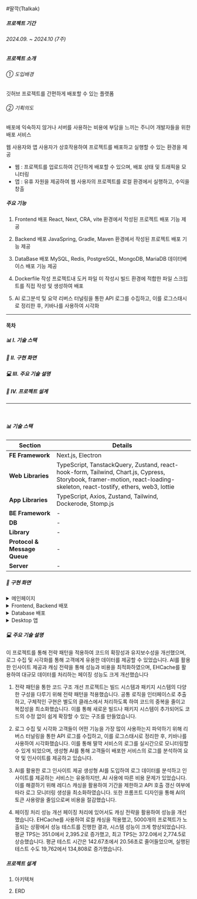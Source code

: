 #딸깍(Ttalkak) 


##### 프로젝트 기간 
###### 2024.09. ~ 2024.10 (7주)

##### 프로젝트 소개

###### ① 도입배경
깃허브 프로젝트를 간편하게 배포할 수 있는 플랫폼


###### ② 기획의도 

배포에 익숙하지 않거나 서버를 사용하는 비용에 부담을 느끼는 주니어 개발자들을 위한 배포 서비스

웹 사용자와 앱 사용자가 상호작용하여 프로젝트를 배포하고 실행할 수 있는 환경을 제공

- 웹 : 프로젝트를 업로드하여 간단하게 배포할 수 있으며, 배포 상태 및 트래픽을 모니터링
- 앱 : 유휴 자원을 제공하여 웹 사용자의 프로젝트를 로컬 환경에서 실행하고, 수익을 창출




##### 주요 기능

1. Frontend 배포
React, Next, CRA, vite 환경에서 작성된 프로젝트 배포 기능 제공

2. Backend 배포
JavaSpring, Gradle, Maven 환경에서 작성된 프로젝트 배포 기능 제공

3. DataBase 배포 
MySQL, Redis, PostgreSQL, MongoDB, MariaDB 데이터베이스 배포 기능 제공

4. Dockerfile 작성
프로젝트내 도커 파일 미 작성시 빌드 환경에 적합한 파일 스크립트를 직접 작성 및 생성하여 배포

5. AI 로그분석 및 요약
리버스 터널링을 통한 API 로그를 수집하고, 이를 로그스태시로 정리한 후, 키바나를 사용하여 시각화



---

#### 목차


##### 📊 I. 기술 스택

##### 💁 II. 구현 화면

##### 💻 III. 주요 기술 설명

##### 📑 IV. 프로젝트 설계




---

<br/>

##### 📊 기술 스택



| **Section**  | **Details**                                                                                 |
|--------------|----------------------------------------------------------------------------------------------|
| **FE Framework**  | Next.js, Electron                                                                           |
| **Web Libraries** | TypeScript, TanstackQuery, Zustand, react-hook-form, Tailwind, Chart.js, Cypress, Storybook, framer-motion, react-loading-skeleton, react-tostify, ethers, web3, lottie |
| **App Libraries** | TypeScript, Axios, Zustand, Tailwind, Dockerode, Stomp.js                                  |
| **BE Framework**  | -                                                                                          |
| **DB**            | -                                                                                          |
| **Library**       | -                                                                                          |
| **Protocol & Message Queue** | -                                                                              |
| **Server**        | -                                                                                          |


##### 💁 구현 화면
<details>
<summary> 메인페이지 </summary>
<div markdown="1">
 메인 이미지 추가

</div>
</details>

<details>
<summary> Frontend, Backend 배포 </summary>
<div markdown="1">
프론트엔드, 백엔드 이미지


</div>
</details>
<details>
<summary> Database 배포</summary>
Database 이미지
</div>
</details>

<details>
<summary>Desktop 앱</summary>
<div markdown="1">
Desktop 이미지
 </div>
</details>

##### 💻 주요 기술 설명 
이 프로젝트를 통해 전략 패턴을 적용하여 코드의 확장성과 유지보수성을 개선했으며, 로그 수집 및 시각화를 통해 고객에게 유용한 데이터를 제공할 수 있었습니다. AI를 활용한 인사이트 제공과 캐싱 전략을 통해 성능과 비용을 최적화하였으며, EHCache를 활용하여 대규모 데이터를 처리하는 페이징 성능도 크게 개선했습니다

1. 전략 패턴을 통한 코드 구조 개선
프로젝트는 빌드 시스템과 패키지 시스템의 다양한 구성을 다루기 위해 전략 패턴을 적용했습니다. 공통 로직을 인터페이스로 추출하고, 구체적인 구현은 별도의 클래스에서 처리하도록 하여 코드의 중복을 줄이고 복잡성을 최소화했습니다. 이를 통해 새로운 빌드나 패키지 시스템이 추가되어도 코드의 수정 없이 쉽게 확장할 수 있는 구조를 만들었습니다.

2. 로그 수집 및 시각화
고객들이 어떤 기능을 가장 많이 사용하는지 파악하기 위해 리버스 터널링을 통한 API 로그를 수집하고, 이를 로그스태시로 정리한 후, 키바나를 사용하여 시각화했습니다. 이를 통해 딸깍 서비스의 로그를 실시간으로 모니터링할 수 있게 되었으며, 생성형 AI를 통해 고객들이 배포한 서비스의 로그를 분석하여 요약 및 인사이트를 제공하고 있습니다.

3. AI를 활용한 로그 인사이트 제공
생성형 AI를 도입하여 로그 데이터를 분석하고 인사이트를 제공하는 서비스는 유용하지만, AI 사용에 따른 비용 문제가 있었습니다. 이를 해결하기 위해 레디스 캐싱을 활용하여 기간을 제한하고 API 호출 갱신 여부에 따라 로그 모니터링 생성을 최소화하였습니다. 또한 프롬프트 디자인을 통해 AI의 토큰 사용량을 줄임으로써 비용을 절감했습니다.

4. 페이징 처리 성능 개선
페이징 처리에 있어서도 캐싱 전략을 활용하여 성능을 개선했습니다. EHCache를 사용하여 로컬 캐싱을 적용했고, 5000개의 프로젝트가 노출되는 상황에서 성능 테스트를 진행한 결과, 시스템 성능이 크게 향상되었습니다. 평균 TPS는 351.0에서 2,395.2로 증가했고, 최고 TPS는 372.0에서 2,774.5로 상승했습니다. 평균 테스트 시간은 142.67초에서 20.56초로 줄어들었으며, 실행된 테스트 수도 19,762에서 134,808로 증가했습니다.


##### 프로젝트 설계
1. 아키텍쳐

2. ERD 

